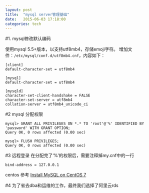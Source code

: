 ```yaml
---
layout: post
title:  "mysql server管理基础"
date:   2015-06-03 17:18:00
categories: tech
---
```


#1. mysql修改默认编码

使用mysql 5.5+版本，以支持utf8mb4，存储emoji字符。
增加文件：`/etc/mysql/conf.d/utf8mb4.cnf`，内容如下：

```
[client]
default-character-set = utf8mb4

[mysql]
default-character-set = utf8mb4

[mysqld]
character-set-client-handshake = FALSE
character-set-server = utf8mb4
collation-server = utf8mb4_unicode_ci
```

#2 mysql 分配权限

```
mysql> GRANT ALL PRIVILEGES ON *.* TO 'root'@'%' IDENTIFIED BY 'password' WITH GRANT OPTION;
Query OK, 0 rows affected (0.00 sec)

mysql> FLUSH PRIVILEGES;
Query OK, 0 rows affected (0.00 sec)
```

#3 远程登录
在分配完了‘%’的权限后，需要注释掉my.cnf中的一行

```
bind-address = 127.0.0.1
```

centos 参考 [Install MySQL on CentOS 7](https://devops.profitbricks.com/tutorials/install-mysql-on-centos-7/)

#4 为了省去dba和运维的工作，最终我们选择了阿里云rds